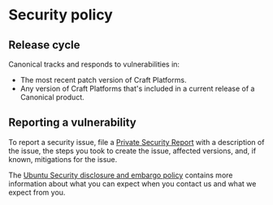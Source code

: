 # Security policy

## Release cycle

<!---
The information under this header may not be strictly accurate for all applications.
Review the wording carefully and only copy it if the support offered makes sense. If it
seems wrong, speak with Canonical Security Engineering about refining a version for
your application.
-->

Canonical tracks and responds to vulnerabilities in:

- The most recent patch version of Craft Platforms.
- Any version of Craft Platforms that's included in a current release of a Canonical
  product.

## Reporting a vulnerability

<!---
Replace the first link in this section with your repository's advisories board. See
GitHub's documentation for enabling the security advisory tab on a repository:
https://docs.github.com/en/code-security/security-advisories/working-with-repository-security-advisories/configuring-private-vulnerability-reporting-for-a-repository
-->

To report a security issue, file a [Private Security
Report](https://github.com/canonical/starcraft/security/advisories/new) with a
description of the issue, the steps you took to create the issue, affected versions,
and, if known, mitigations for the issue.

The [Ubuntu Security disclosure and embargo
policy](https://ubuntu.com/security/disclosure-policy) contains more information about
what you can expect when you contact us and what we expect from you.
